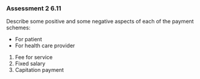### Assessment 2 6.11

Describe some positive and some negative aspects of each of the payment schemes:
- For patient
- For health care provider

1. Fee for service
2. Fixed salary
3. Capitation payment
   


